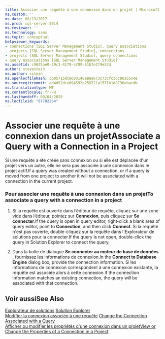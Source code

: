 ```yaml
---
title: Associer une requête à une connexion dans un projet | Microsoft Docs
ms.custom: ''
ms.date: 06/13/2017
ms.prod: sql-server-2014
ms.reviewer: ''
ms.technology: ssms
ms.topic: conceptual
helpviewer_keywords:
- connections [SQL Server Management Studio], query associations
- projects [SQL Server Management Studio], connections
- projects [SQL Server Management Studio], query connections
- query associations [SQL Server Management Studio]
ms.assetid: c9625ae0-29c1-4179-a709-51b7e2f9e23d
author: stevestein
ms.author: sstein
ms.openlocfilehash: 3b05715dc6680148a8ae673c73cfc36c96a55c4e
ms.sourcegitcommit: ad4d92dce894592a259721a1571b1d8736abacdb
ms.translationtype: MT
ms.contentlocale: fr-FR
ms.lasthandoff: 08/04/2020
ms.locfileid: "87702264"
---
```

# <a name="associate-a-query-with-a-connection-in-a-project"></a><span data-ttu-id="8a0de-102">Associer une requête à une connexion dans un projet</span><span class="sxs-lookup"><span data-stu-id="8a0de-102">Associate a Query with a Connection in a Project</span></span>
  <span data-ttu-id="8a0de-103">Si une requête a été créée sans connexion ou si elle est déplacée d'un projet vers un autre, elle ne sera pas associée à une connexion dans le projet actif.</span><span class="sxs-lookup"><span data-stu-id="8a0de-103">If a query was created without a connection, or if a query is moved from one project to another it will not be associated with a connection in the current project.</span></span>  
  
### <a name="to-associate-a-query-with-a-connection-in-a-project"></a><span data-ttu-id="8a0de-104">Pour associer une requête à une connexion dans un projet</span><span class="sxs-lookup"><span data-stu-id="8a0de-104">To associate a query with a connection in a project</span></span>  
  
1.  <span data-ttu-id="8a0de-105">Si la requête est ouverte dans l’éditeur de requête, cliquez sur une zone vide dans l’éditeur, pointez sur **Connexion**, puis cliquez sur **Se connecter**.</span><span class="sxs-lookup"><span data-stu-id="8a0de-105">If the query is open in query editor, right-click a blank area of query editor, point to **Connection**, and then click **Connect**.</span></span> <span data-ttu-id="8a0de-106">Si la requête n'est pas ouverte, double-cliquez sur la requête dans l'Explorateur de solutions pour la connecter.</span><span class="sxs-lookup"><span data-stu-id="8a0de-106">If the query is not open, double-click the query in Solution Explorer to connect the query.</span></span>  
  
2.  <span data-ttu-id="8a0de-107">Dans la boîte de dialogue **Se connecter au moteur de base de données** , fournissez les informations de connexion.</span><span class="sxs-lookup"><span data-stu-id="8a0de-107">In the **Connect to Database Engine** dialog box, provide the connection information.</span></span> <span data-ttu-id="8a0de-108">Si les informations de connexion correspondent à une connexion existante, la requête est associée alors à cette connexion.</span><span class="sxs-lookup"><span data-stu-id="8a0de-108">If the connection information matches an existing connection, the query will be associated with that connection.</span></span>  
  
## <a name="see-also"></a><span data-ttu-id="8a0de-109">Voir aussi</span><span class="sxs-lookup"><span data-stu-id="8a0de-109">See Also</span></span>  
 <span data-ttu-id="8a0de-110">[Explorateur de solutions](solution-explorer.md) </span><span class="sxs-lookup"><span data-stu-id="8a0de-110">[Solution Explorer](solution-explorer.md) </span></span>  
 <span data-ttu-id="8a0de-111">[Modifier la connexion associée à une requête](change-the-connection-associated-with-a-query.md) </span><span class="sxs-lookup"><span data-stu-id="8a0de-111">[Change the Connection Associated with a Query](change-the-connection-associated-with-a-query.md) </span></span>  
 [<span data-ttu-id="8a0de-112">Afficher ou modifier les propriétés d'une connexion dans un projet</span><span class="sxs-lookup"><span data-stu-id="8a0de-112">View or Change the Properties of a Connection in a Project</span></span>](view-or-change-the-properties-of-a-connection-in-a-project.md)  
  
  

